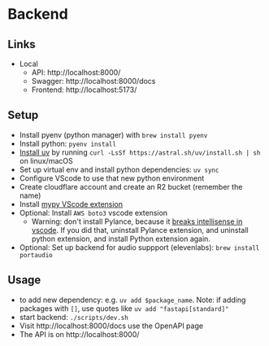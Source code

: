# Backend

## Links
- Local
  - API: http://localhost:8000/
  - Swagger: http://localhost:8000/docs
  - Frontend: http://localhost:5173/

## Setup

- Install pyenv (python manager) with `brew install pyenv`
- Install python: `pyenv install`
- [Install uv](https://github.com/astral-sh/uv) by running `curl -LsSf https://astral.sh/uv/install.sh | sh` on linux/macOS
- Set up virtual env and install python dependencies: `uv sync`
- Configure VScode to use that new python environment
- Create cloudflare account and create an R2 bucket (remember the name)
- Install [mypy VScode extension](https://marketplace.visualstudio.com/items?itemName=matangover.mypy)
- Optional: Install `AWS boto3` vscode extension
  - Warning: don't install Pylance, because it [breaks intellisense in vscode](https://stackoverflow.com/questions/50389852/visual-studio-code-intellisense-not-working). If you did that, uninstall Pylance extension, and uninstall python extension, and install Python extension again.
- Optional: Set up backend for audio suppport (elevenlabs): `brew install portaudio`

## Usage

- to add new dependency: e.g. `uv add $package_name`. Note: if adding packages with `[]`, use quotes like `uv add "fastapi[standard]"`
- start backend: `./scripts/dev.sh`
- Visit http://localhost:8000/docs use the OpenAPI page
- The API is on http://localhost:8000/
